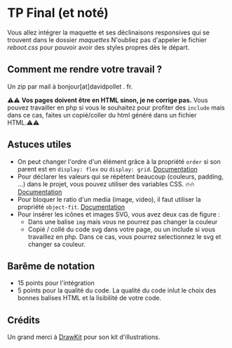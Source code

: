 # TP Final (et noté)
Vous allez intégrer la maquette et ses déclinaisons responsives qui se trouvent dans le dossier _maquettes_
N'oubliez pas d'appeler le fichier _reboot.css_ pour pouvoir avoir des styles propres dès le départ.

## Comment me rendre votre travail ?
Un zip par mail à bonjour[at]davidpollet . fr.

⚠️⚠️ __Vos pages doivent être en HTML sinon, je ne corrige pas.__ Vous pouvez travailler en php si vous le souhaitez pour profiter des `include` mais dans ce cas, faites un copié/coller du html généré dans un fichier HTML.⚠️⚠️

## Astuces utiles
- On peut changer l'ordre d'un élément grâce à la propriété `order` si son parent est en `display: flex` ou `display: grid`. [Documentation](https://developer.mozilla.org/fr/docs/Web/CSS/order)
- Pour déclarer les valeurs qui se répètent beaucoup (couleurs, padding, …) dans le projet, vous pouvez utiliser des variables CSS. 🔥🔥 [Documentation](https://developer.mozilla.org/fr/docs/Web/CSS/--*)
- Pour bloquer le ratio d'un media (image, video), il faut utiliser la propriété `object-fit`. [Documentation](https://developer.mozilla.org/fr/docs/Web/CSS/object-fit)
- Pour insérer les icônes et images SVG, vous avez deux cas de figure :
  - Dans une balise `img` mais vous ne pourrez pas changer la couleur
  - Copié / collé du code svg dans votre page, ou un include si vous travaillez en php. Dans ce cas, vous pourrez selectionnez le svg et changer sa couleur.


## Barême de notation
- 15 points pour l'intégration
- 5 points pour la qualité du code. La qualité du code inlut le choix des bonnes balises HTML et la lisibilité de votre code.


## Crédits
Un grand merci à [DrawKit](https://www.drawkit.io/grape-pack) pour son kit d'illustrations.
